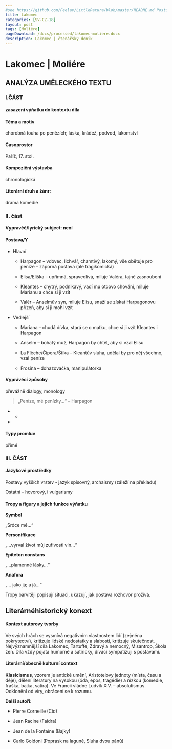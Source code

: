 ```yaml
---
#see https://github.com/Feelav/LittleRatura/blob/master/README.md Posting new books
title: Lakomec
categories: [SV-CZ-18]
layout: post
tags: [Moliére]
pageDownload: /docs/processed/lakomec-moliere.docx
description: Lakomec | čtenářský deník
---
```


# Lakomec | Moliére

## ANALÝZA UMĚLECKÉHO TEXTU

### I.ČÁST

#### zasazení výňatku do kontextu díla

#### Téma a motiv

chorobná touha po penězích; láska, krádež, podvod, lakomství

#### Časoprostor

Paříž, 17. stol.

#### Kompoziční výstavba

chronologická

#### Literární druh a žánr:

drama komedie

### II. část

#### Vypravěč/lyrický subject: není

#### Postava/Y

- Hlavní

  - Harpagon – vdovec, lichvář, chamtivý, lakomý, vše obětuje pro
    peníze – záporná postava (ale tragikomická)

  - Elisa/Eliška – upřímná, spravedlivá, miluje Valéra, tajné
    zasnoubení

  - Kleantes – chytrý, podnikavý, vadí mu otcovo chování, miluje
    Marianu a chce si ji vzít

  - Valér – Anselmův syn, miluje Elisu, snaží se získat Harpagonovu
    přízeň, aby si ji mohl vzít

- Vedlejší

  - Mariana – chudá dívka, stará se o matku, chce si ji vzít
    Kleantes i Harpagon

  - Anselm – bohatý muž, Harpagon by chtěl, aby si vzal Elisu

  - La Flèche/Čipera/Štika – Kleantův sluha, udělal by pro něj
    všechno, vzal peníze

  - Frosina – dohazovačka, manipulátorka

#### Vyprávěcí způsoby

převážně dialogy, monology

> „Peníze, mé penízky…“ – Harpagon

- -
-

#### Typy promluv

přímé

### III. ČÁST

#### Jazykové prostředky

Postavy vyšších vrstev - jazyk spisovný, archaismy (záleží na překladu)

Ostatní – hovorový, i vulgarismy

#### Tropy a figury a jejich funkce výňatku

**Symbol**

„Srdce mé…“

**Personifikace**

„…vyrval život můj zuřivosti vln…“

**Epiteton constans**

„…plamenné lásky…“

**Anafora**

„… jako já; a já…“

Tropy barvitěji popisují situaci, ukazují, jak postava rozhovor prožívá.

###

## Literárnéhistorický konext

#### Kontext autorovy tvorby

Ve svých hrách se vysmívá negativním vlastnostem lidí (zejména
pokrytectví), kritizuje lidské nedostatky a slabosti, kritizuje
skutečnost. Nejvýznamnější díla Lakomec, Tartuffe, Zdravý a nemocný,
Misantrop, Škola žen. Díla vždy pojata humorně a satiricky, diváci
sympatizují s postavami.

#### Literární/obecně kulturní context

**Klasicismus**, vzorem je antické umění, Aristotelovy jednoty (místa,
času a děje), dělení literatury na vysokou (óda, epos, tragédie) a
nízkou (komedie, fraška, bajka, satira). Ve Francii vládne Ludvík XIV.
– absolutismus. Odklonění od víry, obrácení se k rozumu.

**Další autoři:**

- Pierre Corneille (Cid)

- Jean Racine (Faidra)

- Jean de la Fontaine (Bajky)

- Carlo Goldoni (Poprask na laguně, Sluha dvou pánů)
